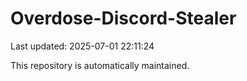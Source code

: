 # Overdose-Discord-Stealer

Last updated: 2025-07-01 22:11:24

This repository is automatically maintained.
